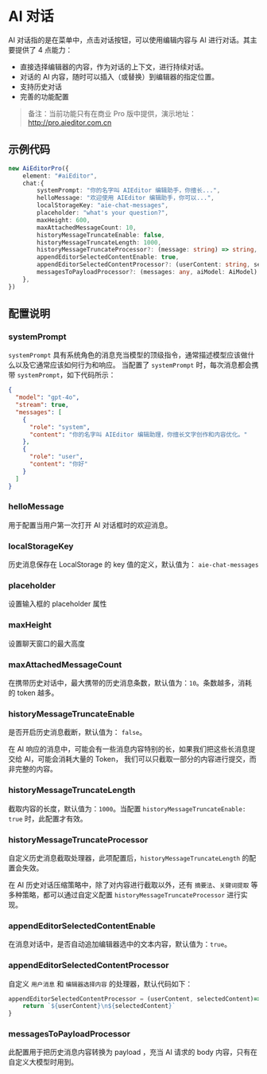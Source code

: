 # AI 对话
AI 对话指的是在菜单中，点击对话按钮，可以使用编辑内容与 AI 进行对话。其主要提供了 4 点能力：

- 直接选择编辑器的内容，作为对话的上下文，进行持续对话。
- 对话的 AI 内容，随时可以插入（或替换）到编辑器的指定位置。
- 支持历史对话
- 完善的功能配置

> 备注：当前功能只有在商业 Pro 版中提供，演示地址： http://pro.aieditor.com.cn

## 示例代码

```ts
new AiEditorPro({
    element: "#aiEditor",
    chat:{
        systemPrompt: "你的名字叫 AIEditor 编辑助手，你擅长...",
        helloMessage: "欢迎使用 AIEditor 编辑助手，你可以...",
        localStorageKey: "aie-chat-messages",
        placeholder: "what's your question?",
        maxHeight: 600,
        maxAttachedMessageCount: 10,
        historyMessageTruncateEnable: false,
        historyMessageTruncateLength: 1000,
        historyMessageTruncateProcessor?: (message: string) => string,
        appendEditorSelectedContentEnable: true,
        appendEditorSelectedContentProcessor?: (userContent: string, selectedContent: string) => string,
        messagesToPayloadProcessor?: (messages: any, aiModel: AiModel) => string,
    },
})
```

## 配置说明

### systemPrompt

`systemPrompt` 具有系统角色的消息充当模型的顶级指令，通常描述模型应该做什么以及它通常应该如何行为和响应。
当配置了 `systemPrompt` 时，每次消息都会携带 `systemPrompt`，如下代码所示：

```json 7
{
  "model": "gpt-4o",
  "stream": true,
  "messages": [
    {
      "role": "system",
      "content": "你的名字叫 AIEditor 编辑助理，你擅长文字创作和内容优化。"
    },
    {
      "role": "user",
      "content": "你好"
    }
  ]
}
```

### helloMessage
用于配置当用户第一次打开 AI 对话框时的欢迎消息。

### localStorageKey
历史消息保存在 LocalStorage 的 key 值的定义，默认值为： `aie-chat-messages`

### placeholder
设置输入框的 placeholder 属性

### maxHeight
设置聊天窗口的最大高度

### maxAttachedMessageCount
在携带历史对话中，最大携带的历史消息条数，默认值为：`10`。条数越多，消耗的 token 越多。

### historyMessageTruncateEnable
是否开启历史消息截断，默认值为： `false`。

在 AI 响应的消息中，可能会有一些消息内容特别的长，如果我们把这些长消息提交给 AI，可能会消耗大量的 Token，
我们可以只截取一部分的内容进行提交，而非完整的内容。

### historyMessageTruncateLength
截取内容的长度，默认值为：`1000`。当配置 `historyMessageTruncateEnable: true` 时，此配置才有效。

### historyMessageTruncateProcessor
自定义历史消息截取处理器，此项配置后，`historyMessageTruncateLength` 的配置会失效。

在 AI 历史对话压缩策略中，除了对内容进行截取以外，还有 `摘要法`、`关键词提取` 等多种策略，都可以通过自定义配置
`historyMessageTruncateProcessor` 进行实现。

### appendEditorSelectedContentEnable
在消息对话中，是否自动追加编辑器选中的文本内容，默认值为：`true`。

### appendEditorSelectedContentProcessor
自定义 `用户消息` 和 `编辑器选择内容` 的处理器，默认代码如下：

```ts
appendEditorSelectedContentProcessor = (userContent, selectedContent)=>{
    return `${userContent}\n${selectedContent}`
}
```

### messagesToPayloadProcessor
此配置用于把历史消息内容转换为 payload ，充当 AI 请求的 body 内容，只有在自定义大模型时用到。
